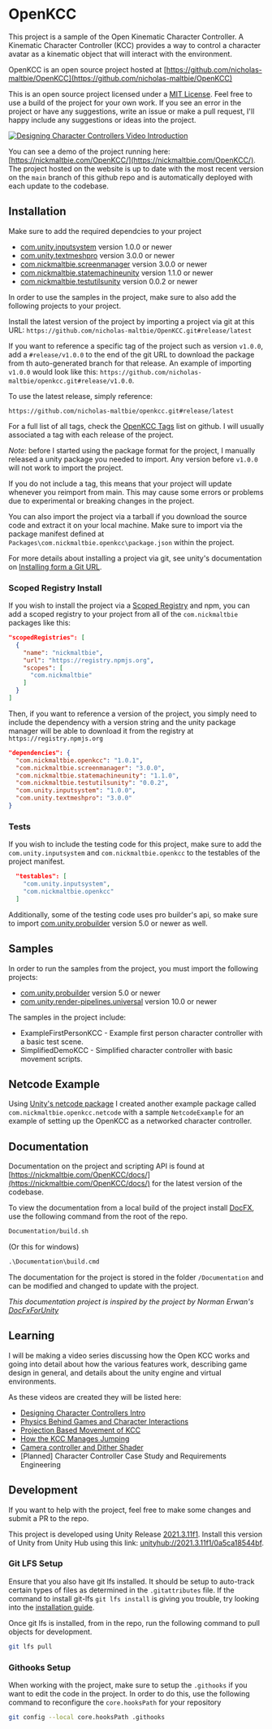 # OpenKCC

This project is a sample of the Open Kinematic Character Controller.
A Kinematic Character Controller (KCC) provides a
way to control a character avatar as a kinematic object that will interact with
the environment.

OpenKCC is an open source project hosted at
[https://github.com/nicholas-maltbie/OpenKCC](https://github.com/nicholas-maltbie/OpenKCC)

This is an open source project licensed under a [MIT License](LICENSE.txt).
Feel free to use a build of the project for your own work. If you see an error
in the project or have any suggestions, write an issue or make a pull request,
I'll happy include any suggestions or ideas into the project.

[![Designing Character Controllers Video Introduction](Demo/sample-kcc.gif)](https://youtu.be/Hv4CQMCxSWE)

You can see a demo of the project running here:
[https://nickmaltbie.com/OpenKCC/](https://nickmaltbie.com/OpenKCC/).
The project hosted on the website is up to date with the most recent
version on the `main` branch of this github repo
and is automatically deployed with each update to the codebase.

## Installation

Make sure to add the required dependcies to your project

* [com.unity.inputsystem](https://docs.unity3d.com/Packages/com.unity.inputsystem@1.3/manual/index.html)
  version 1.0.0 or newer
* [com.unity.textmeshpro](https://docs.unity3d.com/Packages/com.unity.textmeshpro@3.0/manual/index.html)
  version 3.0.0 or newer
* [com.nickmaltbie.screenmanager](https://nickmaltbie.com/ScreenManager/docs/index.html)
  version 3.0.0 or newer
* [com.nickmaltbie.statemachineunity](https://nickmaltbie.com/StateMachineUnity/docs/index.html)
  version 1.1.0 or newer
* [com.nickmaltbie.testutilsunity](https://nickmaltbie.com/TestUtilsUnity/docs/index.html)
  version 0.0.2 or newer

In order to use the samples in the project, make sure to also add the following
projects to your project.

Install the latest version of the project by importing a project via git
at this URL:
`https://github.com/nicholas-maltbie/OpenKCC.git#release/latest`

If you want to reference a specific tag of the project such as version `v1.0.0`,
add a `#release/v1.0.0` to the end of the git URL to download the package
from th auto-generated branch for that release. An example of importing `v1.0.0`
would look like this:
`https://github.com/nicholas-maltbie/openkcc.git#release/v1.0.0`.

To use the latest release, simply reference:

```text
https://github.com/nicholas-maltbie/openkcc.git#release/latest
```

For a full list of all tags, check the [OpenKCC Tags](https://github.com/nicholas-maltbie/ScreenManager/tags)
list on github. I will usually associated a tag with each release of the project.

_Note_: before I started using the package format for the project, I manually
released a unity package you needed to import. Any version before `v1.0.0`
will not work to import the project.

If you do not include a tag, this means that your project will update whenever
you reimport from main. This may cause some errors or problems due to
experimental or breaking changes in the project.

You can also import the project via a tarball if you download the source
code and extract it on your local machine. Make sure to import
via the package manifest defined at `Packages\com.nickmaltbie.openkcc\package.json`
within the project.

For more details about installing a project via git, see unity's documentation
on [Installing form a Git URL](https://docs.unity3d.com/Manual/upm-ui-giturl.html#:~:text=%20Select%20Add%20package%20from%20git%20URL%20from,repository%20directly%20rather%20than%20from%20a%20package%20registry.).

### Scoped Registry Install

If you wish to install the project via a
[Scoped Registry](https://docs.unity3d.com/Manual/upm-scoped.html)
and npm, you can add a scoped registry to your project from all of the
`com.nickmaltbie` packages like this:

```json
"scopedRegistries": [
  {
    "name": "nickmaltbie",
    "url": "https://registry.npmjs.org",
    "scopes": [
      "com.nickmaltbie"
    ]
  }
]
```

Then, if you want to reference a version of the project, you simply
need to include the dependency with a version string and the unity package
manager will be able to download it from the registry at
`https://registry.npmjs.org`

```json
"dependencies": {
  "com.nickmaltbie.openkcc": "1.0.1",
  "com.nickmaltbie.screenmanager": "3.0.0",
  "com.nickmaltbie.statemachineunity": "1.1.0",
  "com.nickmaltbie.testutilsunity": "0.0.2",
  "com.unity.inputsystem": "1.0.0",
  "com.unity.textmeshpro": "3.0.0"
}
```

### Tests

If you wish to include the testing code for this project, make sure to add
the `com.unity.inputsystem` and `com.nickmaltbie.openkcc` to the testables
of the project manifest.

```json
  "testables": [
    "com.unity.inputsystem",
    "com.nickmaltbie.openkcc"
  ]
```

Additionally, some of the testing code uses pro builder's api, so make
sure to import [com.unity.probuilder](https://docs.unity3d.com/Packages/com.unity.probuilder@5.0/manual/index.html)
version 5.0 or newer as well.

## Samples

In order to run the samples from the project, you must import the following
projects:

* [com.unity.probuilder](https://docs.unity3d.com/Packages/com.unity.probuilder@5.0/manual/index.html)
  version 5.0 or newer
* [com.unity.render-pipelines.universal](https://docs.unity3d.com/Packages/com.unity.render-pipelines.universal@11.0/manual/index.html)
  version 10.0 or newer

The samples in the project include:

* ExampleFirstPersonKCC - Example first person character controller with a basic
  test scene.
* SimplifiedDemoKCC - Simplified character controller with basic movement scripts.

## Netcode Example

Using [Unity's netcode package](https://docs-multiplayer.unity3d.com/netcode/current/about)
I created another example package called `com.nickmaltbie.openkcc.netcode`
with a sample `NetcodeExample` for an example of
setting up the OpenKCC as a networked character controller.

## Documentation

Documentation on the project and scripting API is found at
[https://nickmaltbie.com/OpenKCC/docs/](https://nickmaltbie.com/OpenKCC/docs/)
for the latest version of the codebase.

To view the documentation from a local build of the project install
[DocFX](https://dotnet.github.io/docfx/), use the
following command from the root of the repo.

```bash
Documentation/build.sh
```

(Or this for windows)

```cmd
.\Documentation\build.cmd
```

The documentation for the project is stored in the folder `/Documentation`
and can be modified and changed to update with the project.

_This documentation project is inspired by the project by Norman Erwan's
[DocFxForUnity](https://github.com/NormandErwan/DocFxForUnity)_

## Learning

I will be making a video series discussing how the Open KCC works and going
into detail about how the various features work, describing game design in
general, and details about the unity engine and virtual environments.

As these videos are created they will be listed here:

* [Designing Character Controllers Intro](https://youtu.be/Hv4CQMCxSWE)
* [Physics Behind Games and Character Interactions](https://youtu.be/rzD-Lm8pOX0)
* [Projection Based Movement of KCC](https://youtu.be/s-99Z_W8bcQ)
* [How the KCC Manages Jumping](https://youtu.be/CGsDdBZa5EM)
* [Camera controller and Dither Shader](https://youtu.be/Zw6qvOOHGC4)
* \[Planned\] Character Controller Case Study and Requirements Engineering

## Development

If you want to help with the project, feel free to make some
changes and submit a PR to the repo.

This project is developed using Unity Release [2021.3.11f1](https://unity3d.com/unity/whats-new/2021.3.11).
Install this version of Unity from Unity Hub using this link:
[unityhub://2021.3.11f1/0a5ca18544bf](unityhub://2021.3.11f1/0a5ca18544bf).

### Git LFS Setup

Ensure that you also have git lfs installed. It should be setup to auto-track
certain types of files as determined in the `.gitattributes` file. If the
command to install git-lfs `git lfs install` is giving you trouble, try
looking into the [installation guide](https://git-lfs.github.com/).

Once git lfs is installed, from in the repo, run the following command to pull
objects for development.

```bash
git lfs pull
```

### Githooks Setup

When working with the project, make sure to setup the `.githooks` if
you want to edit the code in the project. In order to do this, use the
following command to reconfigure the `core.hooksPath` for your repository

```bash
git config --local core.hooksPath .githooks
```
